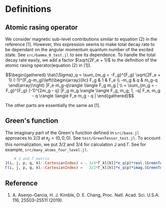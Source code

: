 # Definitions

## Atomic rasing operator

We consider magnetic sub-level contributions similar to equation (2) in the reference [1]. However, this expression seems to make total decay rate to be dependant on the angular momentum quantum number of the excited state. See `src/Gamma_0_test.jl` to see its dependence. To handle the total decay rate easily, we add a factor $\sqrt{2F_e + 1}$ to the definition of the atomic rasing operator(equation (2) in [1]).

$$\begin{gathered}
\hat{\Sigma}_q = \sum_{m_g = -F_g}^{F_g}  \sqrt{2F_e + 1} (-1)^{F_g-m_g}\left(\begin{array}{llc}
F_g & 1 & F_e \\
-m_g & q & m_g-q
\end{array}\right) |F_e m_g-q\rangle \langle F_g m_g |  \\
= \sum_{m_g = -F_g}^{F_g} (-1)^{2m_g - q} |F_g m_g \rangle \langle F_g, m_g; 1, -q| F_e, m_g - q \rangle \langle F_e m_g - q |
\end{gathered}$$

The other parts are essentially the same as [1].

## Green's function

The imaginary part of the Green's function defined in `src/base.jl` approaces to 2/3 at $\mathbf{r}_{ij} = (0, 0, 0)$. See `test/GreenTensor_test.jl`. To account this normalization, we put 3/2 and 3/4 for calculation J and Γ. See for example, `src/many_atoms_four_level.jl`.

```julia
    # J and Γ matrix
J(i, j, p, q, kl::CartesianIndex) = - 3/4*Γ_kl[kl]*ϵ_q(p)*real.(GreenTensor(positions[i] - positions[j], knorm[kl])) * adjoint(ϵ_q(q))
Γ(i, j, p, q, kl::CartesianIndex) =   3/2*Γ_kl[kl]*ϵ_q(p)*imag.(GreenTensor(positions[i] - positions[j], knorm[kl])) * adjoint(ϵ_q(q))
```



## Reference

1. A. Asenjo-Garcia, H. J. Kimble, D. E. Chang, Proc. Natl. Acad. Sci. U.S.A. 116, 25503–25511 (2019).
